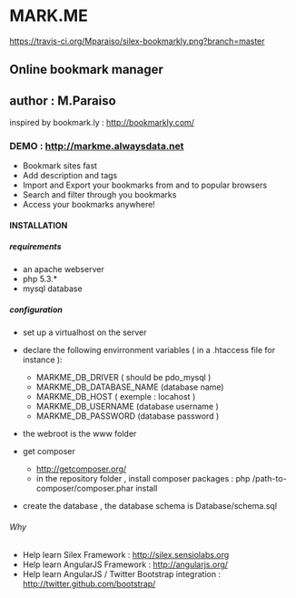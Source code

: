 MARK.ME
=======

https://travis-ci.org/Mparaiso/silex-bookmarkly.png?branch=master

Online bookmark manager
-----------------------

## author : M.Paraiso

inspired by bookmark.ly : http://bookmarkly.com/

### DEMO : http://markme.alwaysdata.net

+ Bookmark sites fast
+ Add description and tags
+ Import and Export your bookmarks from and to popular browsers
+ Search and filter through you bookmarks
+ Access your bookmarks anywhere!

#### INSTALLATION

##### requirements

+ an apache webserver
+ php 5.3.*
+ mysql database

##### configuration

+ set up a virtualhost on the server

+ declare the following envirronment variables ( in a .htaccess file for instance ):

    + MARKME_DB_DRIVER ( should be pdo_mysql )  
    + MARKME_DB_DATABASE_NAME (database name)
    + MARKME_DB_HOST ( exemple : locahost )
    + MARKME_DB_USERNAME (database username )
    + MARKME_DB_PASSWORD (database password )

+ the webroot is the www folder

+ get composer
    + http://getcomposer.org/
    + in the repository folder , install composer packages : 
        php /path-to-composer/composer.phar install

+ create the database , the database schema is Database/schema.sql

###### Why

+ Help learn Silex Framework : http://silex.sensiolabs.org
+ Help learn AngularJS Framework : http://angularjs.org/
+ Help learn AngularJS / Twitter Bootstrap integration : http://twitter.github.com/bootstrap/



    